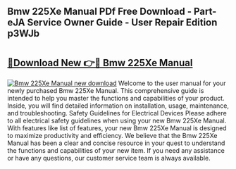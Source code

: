 ## Bmw 225Xe Manual PDf Free Download - Part-eJA Service Owner Guide - User Repair Edition p3WJb

# <h2><a href="http://cf15616.oget.top/?id=Bmw+225Xe+Manual">🔗Download New 👉🔴 Bmw 225Xe Manual</a></h2>

[![Bmw 225Xe Manual new download](https://i.imgur.com/5g1atiW.png)](http://cf15616.oget.top/?id=Bmw+225Xe+Manual)
Welcome to the user manual for your newly purchased Bmw 225Xe Manual. This comprehensive guide is intended to help you master the functions and capabilities of your product. Inside, you will find detailed information on installation, usage, maintenance, and troubleshooting. Safety Guidelines for Electrical Devices Please adhere to all electrical safety guidelines when using your new Bmw 225Xe Manual. With features like list of features, your new Bmw 225Xe Manual is designed to maximize productivity and efficiency. We believe that the Bmw 225Xe Manual has been a clear and concise resource in your quest to understand the functions and capabilities of your new item. If you need any assistance or have any questions, our customer service team is always available.
